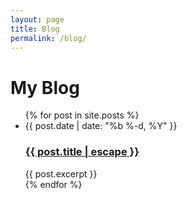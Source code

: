 ```yaml
---
layout: page
title: Blog
permalink: /blog/
---
```


# My Blog

<ul class="post-list">
  {% for post in site.posts %}
    <li>
      <span class="post-meta">{{ post.date | date: "%b %-d, %Y" }}</span>
      <h3>
        <a class="post-link" href="{{ post.url | relative_url }}">{{ post.title | escape }}</a>
      </h3>
      {{ post.excerpt }}
    </li>
  {% endfor %}
</ul>
